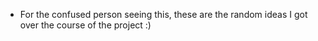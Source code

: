 - For the confused person seeing this, these are the random ideas I got over the course of the project :)